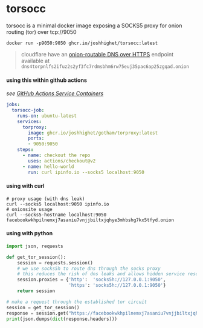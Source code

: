 # torsocc

torsocc is a minimal docker image exposing a SOCKS5 proxy for onion routing (tor) over tcp://9050

    docker run -p9050:9050 ghcr.io/joshhighet/torsocc:latest

> cloudflare have an [onion-routable DNS over HTTPS](https://developers.cloudflare.com/1.1.1.1/fun-stuff/dns-over-tor) endpoint available at `dns4torpnlfs2ifuz2s2yf3fc7rdmsbhm6rw75euj35pac6ap25zgqad.onion`

#### using this within github actions

_see [GitHub Actions Service Containers](https://docs.github.com/en/actions/guides/about-service-containers)_

```yaml
jobs:
  torsocc-job:
    runs-on: ubuntu-latest
    services:
      torproxy:
        image: ghcr.io/joshhighet/gotham/torproxy:latest
        ports:
        - 9050:9050
    steps:
      - name: checkout the repo
        uses: actions/checkout@v2
      - name: hello-world
        run: curl ipinfo.io --socks5 localhost:9050
```

#### using with curl

```shell
# proxy usage (with dns leak)
curl --socks5 localhost:9050 ipinfo.io 
# onionsite usage
curl --socks5-hostname localhost:9050 facebookwkhpilnemxj7asaniu7vnjjbiltxjqhye3mhbshg7kx5tfyd.onion
```

#### using with python

```python
import json, requests

def get_tor_session():
    session = requests.session()
    # we use socks5h to route dns through the socks proxy
    # this reduces the risk of dns leaks and allows hidden service resolutions
    session.proxies = {'http':  'socks5h://127.0.0.1:9050',
                       'https': 'socks5h://127.0.0.1:9050'}
    return session

# make a request through the established tor circuit
session = get_tor_session()
response = session.get("https://facebookwkhpilnemxj7asaniu7vnjjbiltxjqhye3mhbshg7kx5tfyd.onion")
print(json.dumps(dict(response.headers)))
```
